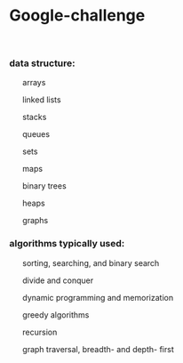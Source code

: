 # Google-challenge
<br>

### data structure:

<ul> arrays </ul>
<ul> linked lists </ul>
<ul> stacks </ul>
<ul> queues </ul>
<ul> sets </ul>
<ul> maps </ul>
<ul> binary trees </ul>
<ul> heaps </ul>
<ul> graphs </ul>

### algorithms typically used:

<ul> sorting, searching, and binary search </ul>
<ul> divide and conquer </ul>
<ul> dynamic programming and memorization </ul>
<ul> greedy algorithms </ul>
<ul> recursion </ul>
<ul> graph traversal, breadth- and depth- first </ul>
